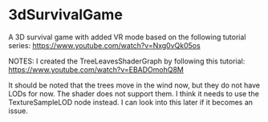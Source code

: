 # 3dSurvivalGame
A 3D survival game with added VR mode based on the following tutorial series:
https://www.youtube.com/watch?v=Nxg0vQk05os


NOTES:
I created the TreeLeavesShaderGraph by following this tutorial:
https://www.youtube.com/watch?v=EBADOmohQ8M


It should be noted that the trees move in the wind now, but they do not have LODs for now.
The shader does not support them. I think it needs to use the TextureSampleLOD node instead.
I can look into this later if it becomes an issue.
